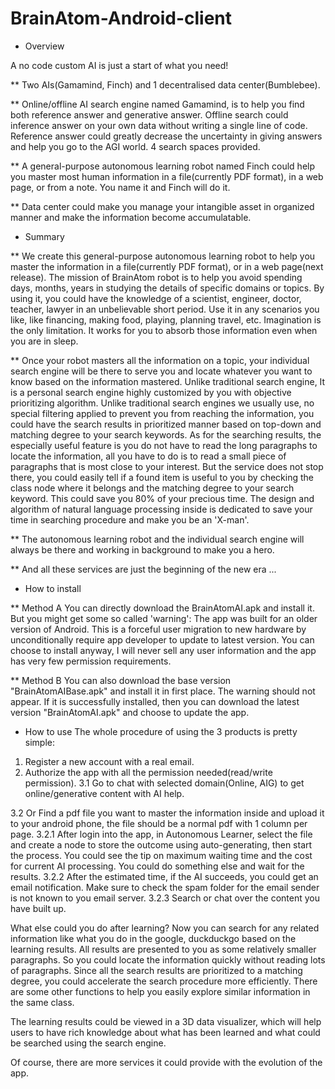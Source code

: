 # BrainAtom-Android-client
- Overview

A no code custom AI is just a start of what you need!

** Two AIs(Gamamind, Finch) and 1 decentralised data center(Bumblebee).

** Online/offline AI search engine named Gamamind, is to help you find both reference answer and generative answer. Offline search could inference answer on your own data without writing a single line of code. Reference answer could greatly decrease the uncertainty in giving answers and help you go to the AGI world. 4 search spaces provided.

** A general-purpose autonomous learning robot named Finch could help you master most human information in a file(currently PDF format), in a web page, or from a note. You name it and Finch will do it.

** Data center could make you manage your intangible asset in organized manner and make the information become accumulatable.



- Summary

** We create this general-purpose autonomous learning robot to help you master the information in a file(currently PDF format), or in a web page(next release). The mission of BrainAtom robot is to help you avoid spending days, months, years in studying the details of  specific domains or topics. By using it, you could have the knowledge of a scientist, engineer, doctor, teacher, lawyer in an unbelievable short period. Use it in any scenarios you like, like financing, making food, playing, planning travel, etc. Imagination is the only limitation. It works for you to absorb those information even when you are in sleep.

** Once your robot masters all the information on a topic, your individual search engine will be there to serve you and locate whatever you want to know based on the information mastered. Unlike traditional search engine, It is a personal search engine highly customized by you with objective prioritizing algorithm. Unlike traditional search engines we usually use, no special filtering applied to prevent you from reaching the information, you could have the search results in prioritized manner based on top-down and matching degree to your search keywords. As for the searching results, the especially useful feature is you do not have to read the long paragraphs to locate the information, all you have to do is to read a small piece of paragraphs that is most close to your interest. But the service does not stop there, you could easily tell if a found item is useful to you by checking the class node where it belongs and the matching degree to your search keyword. This could save you 80% of your precious time. The design and algorithm of natural language processing inside is dedicated to save your time in searching procedure and make you be an 'X-man'.

** The autonomous learning robot and the individual search engine will always be there and working in background to make you a hero.

** And all these services are just the beginning of the new era ...



- How to install

** Method A
You can directly download the BrainAtomAI.apk and install it. But you might get some so called 'warning': The app was built for an older version of Android. This is a forceful user migration to new hardware by unconditionally require app developer to update to latest version. You can choose to install anyway, I will never sell any user information and the app has very few permission requirements.


** Method B
You can also download the base version "BrainAtomAIBase.apk" and install it in first place. The warning should not appear. If it is successfully installed, then you can download the latest version "BrainAtomAI.apk" and choose to update the app.


- How to use
The whole procedure of using the 3 products is pretty simple:
1. Register a new account with a real email.
2. Authorize the app with all the permission needed(read/write permission).
3.1 Go to chat with selected domain(Online, AIG) to get online/generative content with AI help.

3.2 Or Find a pdf file you want to master the information inside and upload it to your android phone, the file should be a normal pdf with 1 column per page.
3.2.1 After login into the app, in Autonomous Learner, select the file and create a node to store the outcome using auto-generating, then start the process. You could see the tip on maximum waiting time and the cost for current AI processing. You could do something else and wait for the results.
3.2.2 After the estimated time, if the AI succeeds, you could get an email notification. Make sure to check the spam folder for the email sender is not known to you email server.
3.2.3 Search or chat over the content you have built up.


What else could you do after learning?
Now you can search for any related information like what you do in the google, duckduckgo based on the learning results. All results are presented to you as some relatively smaller paragraphs. So you could locate the information quickly without reading lots of paragraphs. Since all the search results are prioritized to a matching degree, you could accelerate the search procedure more efficiently. There are some other functions to help you easily explore similar information in the same class.

The learning results could be viewed in a 3D data visualizer, which will help users to have rich knowledge about what has been learned and what could be searched using the search engine.

Of course, there are more services it could provide with the evolution of the app.



